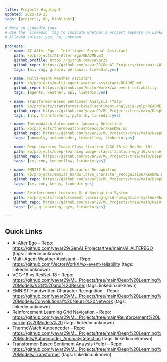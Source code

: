 ```yaml
---
title: Projects Highlight
updated: 2025-10-25
tags: [projects, kb, highlight]

# Note on LinkedIn tags
# Use the `linkedin` tag to indicate whether a project appears on LinkedIn/resume.
# Allowed values: yes, no, unknown

projects:
  - name: AI Alter Ego – Intelligent Personal Assistant
    path: kb/projects/AI-Alter-Ego/README.md
    github_profile: https://github.com/yavar29
    github_repo: https://github.com/yavar29/GenAI_Projects/tree/main/AI_ALTEREGO
    tags: [ai, rag, gradio, personas, linkedin:yes]

  - name: Multi-Agent Weather Assistant
    path: kb/projects/multi-agent-weather-assistant/README.md
    github_repo: https://github.com/VectorWorkX/wx-event-reliability
    tags: [agents, weather, api, linkedin:yes]

  - name: Transformer-Based Sentiment Analysis (Yelp)
    path: kb/projects/transformer-based-sentiment-analysis-yelp/README.md
    github_repo: https://github.com/yavar29/ML_Projects/tree/main/Deep%20Learning%20Models/Transformer
    tags: [nlp, transformers, pytorch, linkedin:yes]

  - name: ThermoWatch Autoencoder (Anomaly Detection)
    path: kb/projects/thermowatch-autoencoder/README.md
    github_repo: https://github.com/yavar29/ML_Projects/tree/main/Deep%20Learning%20Models/Autoencoder_AnomalyDetection
    tags: [anomaly, autoencoder, tensorflow, linkedin:yes]

  - name: Deep Learning Image Classification (VGG-16 vs ResNet-18)
    path: kb/projects/deep-learning-image-classification-vgg-16vsresnet-18/README.md
    github_repo: https://github.com/yavar29/ML_Projects/tree/main/Deep%20Learning%20Models/VGG%20and%20Resnet
    tags: [cv, cnn, tensorflow, linkedin:yes]

  - name: EMNIST Handwritten Character Recognition
    path: kb/projects/emnist_handwritten_character_recognition/README.md
    github_repo: https://github.com/yavar29/ML_Projects/tree/main/Deep%20Learning%20Models/Convolutional%20Neural%20Network
    tags: [cv, cnn, keras, linkedin:yes]

  - name: Reinforcement Learning Grid Navigation System
    path: kb/projects/reinforcement-learning-grid-navigation-system/README.md
    github_repo: https://github.com/yavar29/ML_Projects/tree/main/Reinforcement%20Learning%20Models%20
    tags: [rl, q-learning, gym, linkedin:yes]

---
```


## Quick Links
- AI Alter Ego – Repo: https://github.com/yavar29/GenAI_Projects/tree/main/AI_ALTEREGO (tags: linkedin:unknown)
- Multi-Agent Weather Assistant – Repo: https://github.com/VectorWorkX/wx-event-reliability (tags: linkedin:unknown)
- VGG-16 vs ResNet-18 – Repo: https://github.com/yavar29/ML_Projects/tree/main/Deep%20Learning%20Models/VGG%20and%20Resnet (tags: linkedin:unknown)
- EMNIST Handwritten Character Recognition – Repo: https://github.com/yavar29/ML_Projects/tree/main/Deep%20Learning%20Models/Convolutional%20Neural%20Network (tags: linkedin:unknown)
- Reinforcement Learning Grid Navigation – Repo: https://github.com/yavar29/ML_Projects/tree/main/Reinforcement%20Learning%20Models%20 (tags: linkedin:unknown)
- ThermoWatch Autoencoder – Repo: https://github.com/yavar29/ML_Projects/tree/main/Deep%20Learning%20Models/Autoencoder_AnomalyDetection (tags: linkedin:unknown)
- Transformer-Based Sentiment Analysis (Yelp) – Repo: https://github.com/yavar29/ML_Projects/tree/main/Deep%20Learning%20Models/Transformer (tags: linkedin:unknown)



